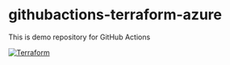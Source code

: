 # githubactions-terraform-azure
This is demo repository for GitHub Actions

[![Terraform](https://github.com/sapkotapratik/githubactions-terraform-azure/actions/workflows/terraform.yml/badge.svg)](https://github.com/sapkotapratik/githubactions-terraform-azure/actions/workflows/terraform.yml)
